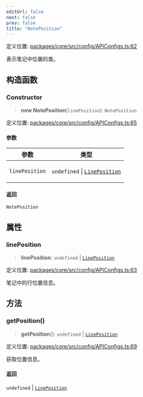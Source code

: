 ```yaml
---
editUrl: false
next: false
prev: false
title: "NotePosition"
---
```


定义位置: [packages/core/src/config/APIConfigs.ts:62](https://github.com/mProjectsCode/obsidian-meta-bind-plugin/blob/6e87907d27dd07b6437b63c980b11d2bfef62599/packages/core/src/config/APIConfigs.ts#L62)

表示笔记中位置的类。

## 构造函数

### Constructor

> **new NotePosition**(`linePosition`): `NotePosition`

定义位置: [packages/core/src/config/APIConfigs.ts:65](https://github.com/mProjectsCode/obsidian-meta-bind-plugin/blob/6e87907d27dd07b6437b63c980b11d2bfef62599/packages/core/src/config/APIConfigs.ts#L65)

#### 参数

<table>
<thead>
<tr>
<th>参数</th>
<th>类型</th>
</tr>
</thead>
<tbody>
<tr>
<td>

`linePosition`

</td>
<td>

`undefined` \| [`LinePosition`](/obsidian-meta-bind-plugin-docs/api/interfaces/lineposition/)

</td>
</tr>
</tbody>
</table>

#### 返回

`NotePosition`

## 属性

### linePosition

> **linePosition**: `undefined` \| [`LinePosition`](/obsidian-meta-bind-plugin-docs/api/interfaces/lineposition/)

定义位置: [packages/core/src/config/APIConfigs.ts:63](https://github.com/mProjectsCode/obsidian-meta-bind-plugin/blob/6e87907d27dd07b6437b63c980b11d2bfef62599/packages/core/src/config/APIConfigs.ts#L63)

笔记中的行位置信息。

## 方法

### getPosition()

> **getPosition**(): `undefined` \| [`LinePosition`](/obsidian-meta-bind-plugin-docs/api/interfaces/lineposition/)

定义位置: [packages/core/src/config/APIConfigs.ts:69](https://github.com/mProjectsCode/obsidian-meta-bind-plugin/blob/6e87907d27dd07b6437b63c980b11d2bfef62599/packages/core/src/config/APIConfigs.ts#L69)

获取位置信息。

#### 返回

`undefined` \| [`LinePosition`](/obsidian-meta-bind-plugin-docs/api/interfaces/lineposition/)
